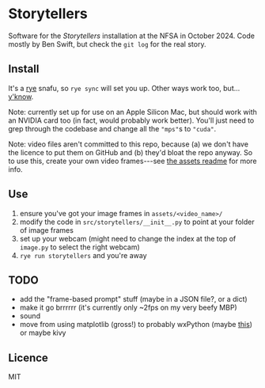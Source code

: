 # Storytellers

Software for the _Storytellers_ installation at the NFSA in October 2024. Code
mostly by Ben Swift, but check the `git log` for the real story.

## Install

It's a [rye](https://rye.astral.sh) snafu, so `rye sync` will set you up. Other
ways work too, but... [y'know](https://xkcd.com/1987/).

Note: currently set up for use on an Apple Silicon Mac, but should work with an
NVIDIA card too (in fact, would probably work better). You'll just need to grep
through the codebase and change all the `"mps"`s to `"cuda"`.

Note: video files aren't committed to this repo, because (a) we don't have the
licence to put them on GitHub and (b) they'd bloat the repo anyway. So to use
this, create your own video frames---see [the assets readme](/assets/README.md)
for more info.

## Use

1. ensure you've got your image frames in `assets/<video_name>/`
2. modify the code in `src/storytellers/__init__.py` to point at your folder of
   image frames
3. set up your webcam (might need to change the index at the top of `image.py`
   to select the right webcam)
4. `rye run storytellers` and you're away

## TODO

- add the "frame-based prompt" stuff (maybe in a JSON file?, or a dict)
- make it go brrrrrr (it's currently only ~2fps on my very beefy MBP)
- sound
- move from using matplotlib (gross!) to probably wxPython (maybe
  [this](https://wiki.wxpython.org/WorkingWithImages)) or maybe kivy

## Licence

MIT
